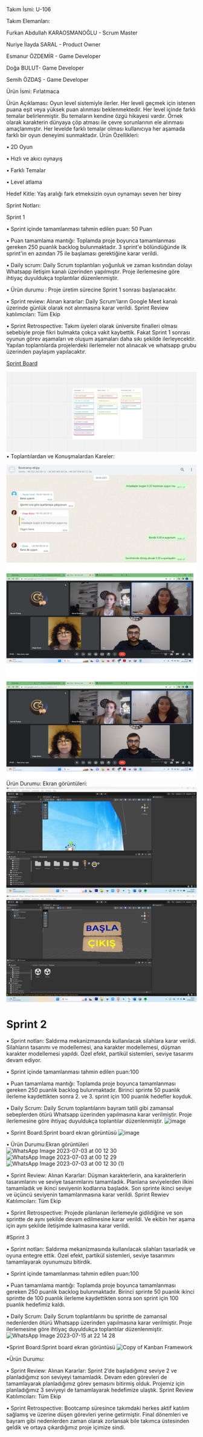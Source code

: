 Takım İsmi: U-106

Takım Elemanları: 

Furkan Abdullah KARAOSMANOĞLU - Scrum Master

Nuriye İlayda SARAL - Product Owner

Esmanur ÖZDEMİR - Game Developer

Doğa BULUT- Game Developer

Semih ÖZDAŞ - Game Developer

Ürün İsmi: Fırlatmaca

Ürün Açıklaması: Oyun level sistemiyle ilerler. Her leveli geçmek için istenen puana eşit veya yüksek puan alınması beklenmektedir. Her level içinde farklı temalar belirlenmiştir. Bu temaların kendine özgü hikayesi vardır. Örnek olarak karakterin dünyaya çöp atması ile çevre sorunlarının ele alınması amaçlanmıştır. Her levelde farklı temalar olması kullanıcıya her aşamada farklı bir oyun deneyimi sunmaktadır. 
Ürün Özellikleri: 

•	2D Oyun

•	Hızlı ve akıcı oynayış

•	Farklı Temalar

•	Level atlama

Hedef Kitle: Yaş aralığı fark etmeksizin oyun oynamayı seven her birey 

Sprint Notları: 

Sprint 1

•	Sprint içinde tamamlanması tahmin edilen puan: 50 Puan

•	Puan tamamlama mantığı: Toplamda proje boyunca tamamlanması gereken 250 puanlık backlog bulunmaktadır. 3 sprint'e bölündüğünde ilk sprint'in en azından 75 ile başlaması gerektiğine karar verildi.

•	Daily scrum: Daily Scrum toplantıları yoğunluk ve zaman kısıtından dolayı Whatsapp iletişim kanalı üzerinden yapılmıştır. Proje ilerlemesine göre ihtiyaç duyuldukça toplantılar düzenlenmiştir.

•	Ürün durumu : Proje üretim sürecine Sprint 1 sonrası başlanacaktır.

•	Sprint review: Alınan kararlar: Daily Scrum'ların Google Meet kanalı üzerinde günlük olarak not alınmasına karar verildi. Sprint Review katılımcıları: Tüm Ekip

•	Sprint Retrospective: Takım üyeleri olarak üniversite finalleri olması sebebiyle proje fikri bulmakta çokça vakit kaybettik. Fakat Sprint 1 sonrası oyunun görev aşamaları ve oluşum aşamaları daha sıkı şekilde ilerleyecektir. Yapılan toplantılarda projelerdeki ilerlemeler not alınacak ve whatsapp grubu üzerinden paylaşım yapılacaktır. 

<a href="https://miro.com/app/board/uXjVM9RamFY=/?share_link_id=260274713448">Sprint Board</a>

![alt text](https://github.com/Bootcamp106/Sprint1/blob/main/Sprint%20board.jpg)
•	Toplantılardan ve Konuşmalardan Kareler: 

![alt text](https://github.com/Bootcamp106/Sprint1/blob/main/whatsapp.jpg)
![alt text](https://github.com/Bootcamp106/Sprint1/blob/main/Toplant%C4%B1.jpg)
![alt text](https://github.com/Bootcamp106/Sprint1/blob/main/Toplant%C4%B1.jpg)
Ürün Durumu: Ekran görüntüleri:
![alt text](https://github.com/Bootcamp106/Sprint1/blob/main/Ekran%20g%C3%B6r%C3%BCnt%C3%BCs%C3%BC%202023-06-20%20111619.jpg)
![alt text](https://github.com/Bootcamp106/Sprint1/blob/main/Ekran%20g%C3%B6r%C3%BCnt%C3%BCs%C3%BC%202023-06-20%20112117.jpg)



#	Sprint 2

•	Sprint notları: Saldırma mekanizmasında kullanılacak silahlara karar verildi. Silahların tasarımı ve modellemesi, ana karakter modellemesi, düşman karakter modellemesi yapıldı. Özel efekt, partikül sistemleri, seviye tasarımı devam ediyor.

•	Sprint içinde tamamlanması tahmin edilen puan:100

•	Puan tamamlama mantığı: Toplamda proje boyunca tamamlanması gereken 250 puanlık backlog bulunmaktadır. Birinci sprinte 50 puanlık ilerleme kaydettikten sonra 2. ve 3. sprint için 100 puanlık hedefler koyduk.

•	Daily Scrum: Daily Scrum toplantılarını bayram tatili gibi zamansal sebeplerden ötürü Whatsapp üzerinden yapılmasına karar verilmiştir. Proje ilerlemesine göre ihtiyaç duyuldukça toplantılar düzenlenmiştir.
![image](https://github.com/Bootcamp106/Sprint1/assets/135750192/40d788af-f167-4a66-a0f2-85f47b9c5005)


•	Sprint Board:Sprint board ekran görüntüsü
![image](https://github.com/Bootcamp106/Sprint1/assets/135750192/ad523faf-9529-4fc0-898c-e304acb0b1c0)

•	Ürün Durumu:Ekran görüntüleri
![WhatsApp Image 2023-07-03 at 00 12 30](https://github.com/Bootcamp106/Sprint1/assets/135750192/8530dd0f-0f92-4e32-9cb1-008550a57b04)
![WhatsApp Image 2023-07-03 at 00 12 29](https://github.com/Bootcamp106/Sprint1/assets/135750192/dabd9832-0af5-4688-9166-e39a2997d77f)
![WhatsApp Image 2023-07-03 at 00 12 30 (1)](https://github.com/Bootcamp106/Sprint1/assets/135750192/5a114f3c-8208-400d-b407-1f94191951b3)


•	Sprint Review: Alınan Kararlar: Düşman karakterlerin, ana karakterlerin tasarımlarını ve seviye tasarımlarını tamamladık. Planlana seviyelerden ilkini tamamladık ve ikinci seviyenin kodlarına başladık. Son sprinte ikinci seviye ve üçüncü seviyenin tamamlanmasına karar verildi. 
Sprint Rewiev Katılımcıları: Tüm Ekip 


•	Sprint Retrospective: Projede planlanan ilerlemeyle gidildiğine ve son sprintte de aynı şekilde devam edilmesine karar verildi. Ve ekibin her aşama için aynı şekilde iletişimde kalmasına karar verildi.





#Sprint 3

• Sprint notları: Saldırma mekanizmasında kullanılacak silahları tasarladık ve oyuna entegre ettik. Özel efekt, partikül sistemleri, seviye tasarımını tamamlayarak oyunumuzu bitirdik.

• Sprint içinde tamamlanması tahmin edilen puan:100

• Puan tamamlama mantığı: Toplamda proje boyunca tamamlanması gereken 250 puanlık backlog bulunmaktadır. Birinci sprinte 50 puanlık ikinci sprintte de 100 puanlık ilerleme kaydettikten sonra son sprint için 100 puanlık hedefimiz kaldı.

• Daily Scrum: Daily Scrum toplantılarını bu sprintte de zamansal nedenlerden ötürü Whatsapp üzerinden yapılmasına karar verilmiştir. Proje ilerlemesine göre ihtiyaç duyuldukça toplantılar düzenlenmiştir.
![WhatsApp Image 2023-07-15 at 22 14 28](https://github.com/Bootcamp106/Sprint1/assets/135750192/ac4d9589-76c5-4fe6-ab59-6160dadd369a)

•Sprint Board:Sprint board ekran görüntüsü
![Copy of Kanban Framework](https://github.com/Bootcamp106/Sprint1/assets/135750192/9b757de6-6e6c-482c-ac3d-25cd890daad2)

•Ürün Durumu:


• Sprint Review: Alınan Kararlar: Sprint 2’de başladığımız seviye 2 ve planladığımız son seviyeyi tamamladık. Devam eden görevleri de tamamlayarak planladığımız görev şemasını bitirmiş olduk. Projemiz için planladığımız 3 seviyeyi de tamamlayarak hedefimize ulaştık.
 Sprint Review Katılımcıları: Tüm Ekip

• Sprint Retrospective: Bootcamp süresince takımdaki herkes aktif katılım sağlamış ve üzerine düşen görevleri yerine getirmiştir. Final dönemleri ve bayram gibi nedenlerden zaman olarak zorlansak bile takımca üstesinden geldik ve ortaya çıkardığımız proje içimize sindi.

